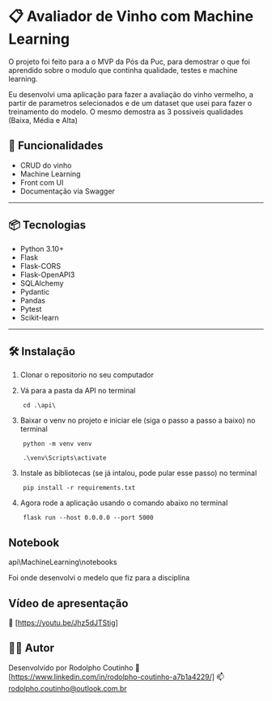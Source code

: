 # 📋 Avaliador de Vinho com Machine Learning

O projeto foi feito para a o MVP da Pós da Puc, para demostrar o que foi aprendido sobre o modulo que continha qualidade, testes e machine learning.

Eu desenvolvi uma aplicação para fazer a avaliação do vinho vermelho, a partir de parametros selecionados e de um dataset que usei para fazer o treinamento do modelo. O mesmo demostra as 3 possiveis qualidades (Baixa, Média e Alta)

## 🚀 Funcionalidades

- CRUD do vinho
- Machine Learning
- Front com UI
- Documentação via Swagger

---

## 📦 Tecnologias

- Python 3.10+
- Flask
- Flask-CORS
- Flask-OpenAPI3
- SQLAlchemy
- Pydantic
- Pandas
- Pytest
- Scikit-learn

---

## 🛠️ Instalação

1. Clonar o repositorio no seu computador

2. Vá para a pasta da API no terminal
```
    cd .\api\
```

3. Baixar o venv no projeto e iniciar ele (siga o passo a passo a baixo) no terminal
```
    python -m venv venv
```

```
    .\venv\Scripts\activate
```

3. Instale as bibliotecas (se já intalou, pode pular esse passo) no terminal
```
    pip install -r requirements.txt
```

4. Agora rode a aplicação usando o comando abaixo no terminal
```
    flask run --host 0.0.0.0 --port 5000
```

## Notebook

api\MachineLearning\notebooks

Foi onde desenvolvi o medelo que fiz para a disciplina

## Vídeo de apresentação

🔗 [https://youtu.be/Jhz5dJTStig]

## 👨‍💻 Autor

Desenvolvido por Rodolpho Coutinho
🔗 [https://www.linkedin.com/in/rodolpho-coutinho-a7b1a4229/]
📫 rodolpho.coutinho@outlook.com.br
